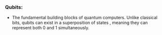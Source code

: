 ### Qubits:
 - The fundamental building blocks of quantum computers. Unlike classical bits, qubits can exist in a superposition of states , meaning they can represent both 0 and 1 simultaneously.
